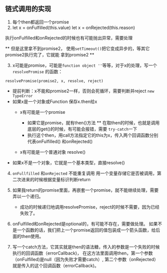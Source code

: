 ## 链式调用的实现
1. 每个then都返回一个promise
2. let x = onFulfilled(this.value)
let x = onRejected(this.reason)

执行onFulfilled和onRejected的时候也有可能抛出异常，需要处理

** 但是这里拿不到promise2， 使用`setTimeout()`把它变成异步的，等其它promise2执行完了，它就能
拿到promise2 **

3. x可能是promise，可能是`function object ''`等等，对于x的处理，写一个`resolvePromise`
的函数：

`resolvePromise(promise2, x, resolve, reject)`

- 提前判断：x不能和promise2一样，否则会死循环，需要判断并reject `new TypeError`
- 如果x是一个对象或Function
    保存x.then给x
    - x有可能是一个promise
        - 如果它是promise，就有then()方法
            ** 在取then的时候，也就是调用底层的get()的时候，有可能会报错，需要
            `try-catch`一下
        - 执行这个then，用call方法指定它的this为x，传入两个回调函数分别代表onFulfilled()
        和onRejected()
        
    - x有可能是一个普通对象 resolve()
- 如果x不是一个对象，它就是一个基本类型，直接resolve()

4. `onFullfilled` 和`onRejected` 不能重复调用
    用一个变量存储它是否被调用，第二次进来的时候根据变量标识判断return

5. 如果我return的promise里面，再嵌套一个promise，就不能继续处理，需要弄以一个递归。
    - 成功的时候递归地调用resolvePromise，reject的时候不需要，因为已经失败了。

6. onFulfilled和onRejected是optional的，有可能不存在，需要做处理。
    如果不是一个函数的话，我们把上一个promise返回的值包装成一个箭头函数，给后面的then使用。

7. 写一个catch方法，它其实就是then的语法糖，传入的参数是一个失败的时候执行的回调函数（errorCallback)，
在这方法里面调用then，第一个参数（onFulfilled)是null（因为失败才需要catch）,
第二个参数（onRejected）就是传入的这个回调函数（errorCallback)。

